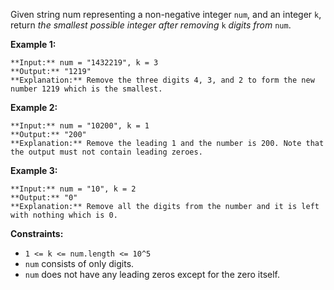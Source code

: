 Given string num representing a non-negative integer `num`, and an integer `k`, return *the smallest possible integer after removing* `k` *digits from* `num`.

**Example 1:**


```
**Input:** num = "1432219", k = 3
**Output:** "1219"
**Explanation:** Remove the three digits 4, 3, and 2 to form the new number 1219 which is the smallest.

```

**Example 2:**


```
**Input:** num = "10200", k = 1
**Output:** "200"
**Explanation:** Remove the leading 1 and the number is 200. Note that the output must not contain leading zeroes.

```

**Example 3:**


```
**Input:** num = "10", k = 2
**Output:** "0"
**Explanation:** Remove all the digits from the number and it is left with nothing which is 0.

```

**Constraints:**

* `1 <= k <= num.length <= 10^5`
* `num` consists of only digits.
* `num` does not have any leading zeros except for the zero itself.
